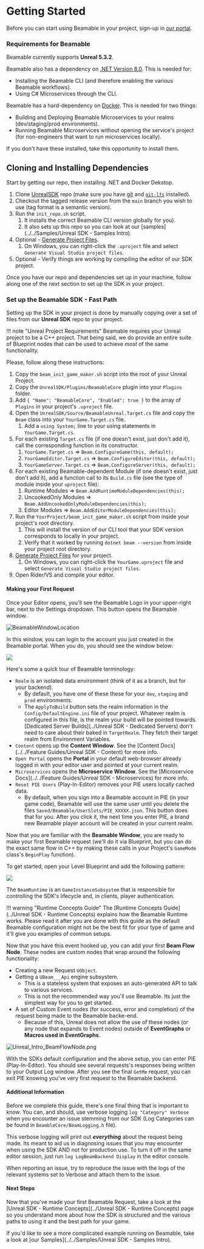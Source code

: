 <style>
img[src*='#center'] { 
    display: block;
    margin: auto;
}
</style>

# Getting Started
Before you can start using Beamable in your project, sign-up in [our portal](https://portal.beamable.com/login/). 
### Requirements for Beamable
Beamable currently supports **Unreal 5.3.2**.

Beamable also has a dependency on  [.NET Version 8.0](https://dotnet.microsoft.com/en-us/download/dotnet/8.0). This is needed for:

- Installing the Beamable CLI (and therefore enabling the various Beamable workflows).
- Using C# Microservices through the CLI.

Beamable has a hard-dependency on [Docker](https://www.docker.com/products/docker-desktop/). This is needed for two things:

- Building and Deploying Beamable Microservices to your realms (dev/staging/prod environments).
- Running Beamable Microservices without opening the service's project (for non-engineers that want to run microservices locally).

If you don't have these installed, take this opportunity to install them.
## Cloning and Installing Dependencies
Start by getting our repo, then installing .NET and Docker Dekstop.

 1. Clone [UnrealSDK](https://github.com/beamable/UnrealSDK) repo (make sure you have [git](https://git-scm.com/book/en/v2/Getting-Started-Installing-Git) and [`git-lfs`](https://docs.github.com/en/repositories/working-with-files/managing-large-files/installing-git-large-file-storage) installed).
 2. Checkout the tagged release version from the `main` branch you wish to use (tag format is a semantic version).
 3. Run the `init_repo.sh` script.
	 1. It installs the correct Beamable CLI version globally for you).
	 2. It also sets up this repo so you can look at our [samples](../../Samples/Unreal SDK - Samples Intro).
 4. Optional - [Generate Project Files](https://dev.epicgames.com/documentation/en-us/unreal-engine/how-to-generate-unreal-engine-project-files-for-your-ide?application_version=5.3). 
	 1. On Windows, you can right-click the `.uproject` file and select `Generate Visual Studio project files`.
 5. Optional - Verify things are working by compiling the editor of our SDK project.

Once you have our repo and dependencies set up in your machine, follow along one of the next section to set up the SDK in your project.
### Set up the Beamable SDK - Fast Path
Setting up the SDK in your project is done by manually copying over a set of files from our **Unreal SDK** repo to your project. 

!!! note "Unreal Project Requirements"
	Beamable requires your Unreal project to be a C++ project. That being said, we do provide an entire suite of Blueprint nodes that can be used to achieve *most* of the same functionality.

Please, follow along these instructions:

1. Copy the `beam_init_game_maker.sh` script into the root of your Unreal Project.
2. Copy the `UnrealSDK/Plugins/BeamableCore` plugin into your `Plugins` folder.
3. Add  ```{ "Name": "BeamableCore", "Enabled": true }``` to the array of `Plugins` in your project's `.uproject` file.
4. Open the `UnrealSDK/Source/BeamableUnreal.Target.cs` file and copy the `Beam` class into your `YourGame.Target.cs` file.
	1. Add a `using System;` line to your using statements in `YourGame.Target.cs`.
5. For each existing `Target.cs` file (if one doesn't exist, just don't add it), call the corresponding function in its constructor.
	1. `YourGame.Target.cs` => `Beam.ConfigureGame(this, default);`
	2. `YourGameEditor.Target.cs` => `Beam.ConfigureEditor(this, default);`
	3. `YourGameServer.Target.cs` => `Beam.ConfigureServer(this, default);`
6. For each existing Beamable-dependent Module (if one doesn't exist, just don't add it), add a function call to its `Build.cs` file (see the type of module inside your `uproject` file):
	1. Runtime Modules => `Beam.AddRuntimeModuleDependencies(this);`
	2. UncookedOnly Modules => `Beam.AddUncookedOnlyModuleDependencies(this);`
	3. Editor Modules => `Beam.AddEditorModuleDependencies(this);`
7. Run the `YourProject/beam_init_game_maker.sh` script from inside your project's root directory.
	1. This will install the version of our CLI tool that your SDK version corresponds to locally in your project.
	2. Verify that it worked by running `dotnet beam --version` from inside your project root directory.
8. [Generate Project Files](https://dev.epicgames.com/documentation/en-us/unreal-engine/how-to-generate-unreal-engine-project-files-for-your-ide?application_version=5.3) for your project. 
	 1. On Windows, you can right-click the `YourGame.uproject` file and select `Generate Visual Studio project files`.
9. Open Rider/VS and compile your editor.
#### Making your First Request
Once your Editor opens, you'll see the Beamable Logo in your upper-right bar, next to the Settings dropdown. This button opens the Beamable window.

![BeamableWindowLocation](Images/Unreal_Intro_BeamableWindowLocation.png#center)

In this window, you can login to the account you just created in the Beamable portal. When you do, you should see the window below:

![](Images/Unreal_Intro_BeamableWindowOpened.png#center)

Here's some a quick tour of Beamable terminology:

- `Realm` is an isolated data environment (think of it as a branch, but for your backend). 
	- By default, you have one of these these for your `dev`, `staging` and `prod` environments.
	- The `ApplyToBuild` button sets the realm information in the `Config/DefaultEngine.ini` file of your project. Whatever realm is configured in this file, is the realm your build will be pointed towards. [Dedicated Server Builds](../Unreal SDK - Dedicated Servers) don't need to care about their baked in `TargetRealm`. They fetch their target realm from Environment Variables.
- `Content` opens up the **Content Window**.  See the [Content Docs](../../Feature Guides/Unreal SDK - Content) for more info.
- `Open Portal` opens the **Portal** in your default web-browser already logged in with your editor user and pointed at your current realm.
- `Microservices` opens the **Microservice Window**. See the [Microservice Docs](../../Feature Guides/Unreal SDK - Microservices) for more info.
- `Reset PIE Users` (Play-In-Editor) removes your PIE users locally cached data. 
	- By default, when you sign into a Beamable account in PIE (in your game code), Beamable will use the same user until you delete the files `Saved/Beamable/UserSlots/PIE_XXXXX.json`. This button does that for you. After you click it, the next time you enter PIE, a brand new Beamable player account will be created in your current realm.

Now that you are familiar with the **Beamable Window**, you are ready to make your first Beamable request (we'll do it via Blueprint, but you can do the exact same flow in C++ by making these calls in your Project's `GameMode` class's `BeginPlay` function).

To get started, open your Level Blueprint and add the following pattern:

![](Unreal_Intro_OnBeamableReady.png#center)

The `BeamRuntime` is an `GameInstanceSubsystem` that is responsible for controlling the SDK's lifecycle and, in clients, player authentication. 

!!! warning "Runtime Concepts Guide"
	The [Runtime Concepts Guide](../Unreal SDK - Runtime Concepts) explains how the Beamable Runtime works. Please read it after you are done with this guide as the default Beamable configuration might not be the best fit for your type of game and it'll give you examples of common setups.

Now that you have this event hooked up, you can add your first **Beam Flow Node**. These nodes are custom nodes that wrap around the following functionality:

- Creating a new Request `UObject`.
- Getting a `UBeam___Api` engine subsystem. 
	- This is a stateless system that exposes an auto-generated API to talk to various services.
	- This is not the recommended way you'll use Beamable. Its just the simplest way for you to get started.
- A set of Custom Event nodes (for success, error and completion) of the request being made to the Beamable backe-end.
	- Because of this, Unreal does not allow the use of these nodes (or any node that expands to Event nodes) outside of **EventGraphs** or **Macros used in EventGraphs**.

![Unreal_Intro_BeamFlowNode.png](Images/Unreal_Intro_BeamFlowNode.png#center)

With the SDKs default configuration and the above setup, you can enter PIE (Play-In-Editor). You should see several requests's responses being written to your Output Log window. After you see the final `GetMe` request, you can exit PIE knowing you've very first request to the Beamable backend.

#### Additional Information
Before we complete this guide, there's one final thing that is important to know. You can, and should, use verbose logging `log "Category" Verbose` when you encounter an issue stemming from our SDK (Log Categories can be found in `BeambleCore/BeamLogging.h` file). 

This verbose logging will print out ***everything*** about the request being made. Its meant to aid us in diagnosing issues that you may encounter when using the SDK AND not for production use. To turn it off in the same editor session, just run `log LogBeamBackend Display` in the editor console.

When reporting an issue, try to reproduce the issue with the logs of the relevant systems set to Verbose and attach them to the issue.
#### Next Steps
Now that you've made your first Beamable Request, take a look at the [Unreal SDK - Runtime Concepts](../Unreal SDK - Runtime Concepts) page so you understand more about how the SDK is structured and the various paths to using it and the best path for your game.

If you'd like to see a more complicated example running on Beamable, take a look at [our Samples](../../Samples/Unreal SDK - Samples Intro).
